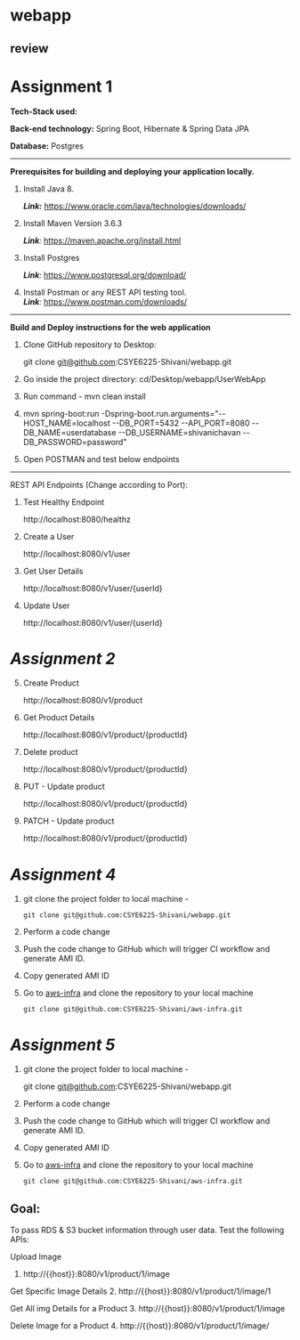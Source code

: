 # webapp
review
-------------
# Assignment 1

**Tech-Stack used:**

**Back-end technology:** Spring Boot, Hibernate & Spring Data JPA

**Database:** Postgres

---------------------------------------------------------------

**Prerequisites for building and deploying your application locally.**

1. Install Java 8. 
   
   ***Link:*** https://www.oracle.com/java/technologies/downloads/

2. Install Maven Version 3.6.3
   
   ***Link**:* https://maven.apache.org/install.html

3. Install Postgres
   
   ***Link**:* https://www.postgresql.org/download/ 

4. Install Postman or any REST API testing tool.   
  ***Link**:* https://www.postman.com/downloads/

-------
**Build and Deploy instructions for the web application**
1. Clone GitHub repository to Desktop:

   git clone git@github.com:CSYE6225-Shivani/webapp.git


2. Go inside the project directory:
   cd/Desktop/webapp/UserWebApp


3. Run command - mvn clean install

   
4. mvn spring-boot:run -Dspring-boot.run.arguments="--HOST_NAME=localhost --DB_PORT=5432 --API_PORT=8080 --DB_NAME=userdatabase  --DB_USERNAME=shivanichavan --DB_PASSWORD=password"


5. Open POSTMAN and test below endpoints

-------------
REST API Endpoints (Change according to Port):
1. Test Healthy Endpoint

   http://localhost:8080/healthz


2. Create a User

   http://localhost:8080/v1/user


3. Get User Details

   http://localhost:8080/v1/user/{userId}


4. Update User

   http://localhost:8080/v1/user/{userId}

# _Assignment 2_

5. Create Product

   http://localhost:8080/v1/product


6. Get Product Details

   http://localhost:8080/v1/product/{productId}


7. Delete product

   http://localhost:8080/v1/product/{productId}


8. PUT - Update product

   http://localhost:8080/v1/product/{productId}


9. PATCH - Update product

   http://localhost:8080/v1/product/{productId}


# _Assignment 4_
1. git clone the project folder to local machine -

   `git clone git@github.com:CSYE6225-Shivani/webapp.git`


2. Perform a code change


3. Push the code change to GitHub which will trigger CI workflow and generate AMI ID.


4. Copy generated AMI ID 


5. Go to [aws-infra](git@github.com:CSYE6225-Shivani/aws-infra.git) and clone the repository to your local machine
   
   `git clone git@github.com:CSYE6225-Shivani/aws-infra.git`

# _Assignment 5_
1. git clone the project folder to local machine -

   git clone git@github.com:CSYE6225-Shivani/webapp.git

2. Perform a code change
3. Push the code change to GitHub which will trigger CI workflow and generate AMI ID.
4. Copy generated AMI ID
5. Go to [aws-infra](git@github.com:CSYE6225-Shivani/aws-infra.git) and clone the repository to your local machine

   `git clone git@github.com:CSYE6225-Shivani/aws-infra.git`

## **Goal:**
To pass RDS & S3 bucket information through user data. Test the following APIs:

Upload Image
1. http://{{host}}:8080/v1/product/1/image

Get Specific Image Details
2. http://{{host}}:8080/v1/product/1/image/1

Get All img Details for a Product
3. http://{{host}}:8080/v1/product/1/image

Delete Image for a Product
4. http://{{host}}:8080/v1/product/1/image/


